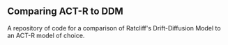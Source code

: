 Comparing ACT-R to DDM
----------------------

A repository of code for a comparison of Ratcliff's Drift-Diffusion Model to an ACT-R model of choice.
